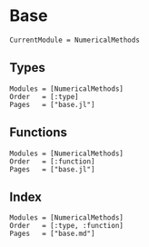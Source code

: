 # Base

```@meta
CurrentModule = NumericalMethods
```

## Types
```@autodocs
Modules = [NumericalMethods]
Order   = [:type]
Pages   = ["base.jl"]
```

## Functions
```@autodocs
Modules = [NumericalMethods]
Order   = [:function]
Pages   = ["base.jl"]
```

## Index
```@index
Modules = [NumericalMethods]
Order   = [:type, :function]
Pages   = ["base.md"]
```
